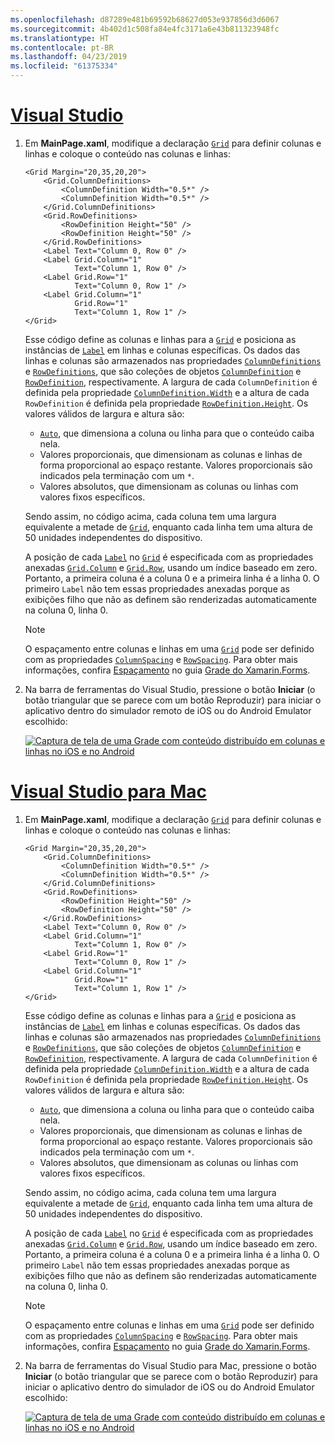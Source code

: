 ```yaml
---
ms.openlocfilehash: d87289e481b69592b68627d053e937856d3d6067
ms.sourcegitcommit: 4b402d1c508fa84e4fc3171a6e43b811323948fc
ms.translationtype: HT
ms.contentlocale: pt-BR
ms.lasthandoff: 04/23/2019
ms.locfileid: "61375334"
---
```

# <a name="visual-studiotabvswin"></a>[Visual Studio](#tab/vswin)

1. Em **MainPage.xaml**, modifique a declaração [`Grid`](xref:Xamarin.Forms.Grid) para definir colunas e linhas e coloque o conteúdo nas colunas e linhas:

    ```xaml
    <Grid Margin="20,35,20,20">
        <Grid.ColumnDefinitions>
            <ColumnDefinition Width="0.5*" />
            <ColumnDefinition Width="0.5*" />
        </Grid.ColumnDefinitions>
        <Grid.RowDefinitions>
            <RowDefinition Height="50" />
            <RowDefinition Height="50" />
        </Grid.RowDefinitions>
        <Label Text="Column 0, Row 0" />
        <Label Grid.Column="1"
               Text="Column 1, Row 0" />
        <Label Grid.Row="1"
               Text="Column 0, Row 1" />
        <Label Grid.Column="1"
               Grid.Row="1"
               Text="Column 1, Row 1" />
    </Grid>
    ```

    Esse código define as colunas e linhas para a [`Grid`](xref:Xamarin.Forms.Grid) e posiciona as instâncias de [`Label`](xref:Xamarin.Forms.Label) em linhas e colunas específicas. Os dados das linhas e colunas são armazenados nas propriedades [`ColumnDefinitions`](xref:Xamarin.Forms.Grid.ColumnDefinitions) e [`RowDefinitions`](xref:Xamarin.Forms.Grid.RowDefinitions), que são coleções de objetos [`ColumnDefinition`](xref:Xamarin.Forms.ColumnDefinition) e [`RowDefinition`](xref:Xamarin.Forms.RowDefinition), respectivamente. A largura de cada `ColumnDefinition` é definida pela propriedade [`ColumnDefinition.Width`](xref:Xamarin.Forms.ColumnDefinition.Width) e a altura de cada `RowDefinition` é definida pela propriedade [`RowDefinition.Height`](xref:Xamarin.Forms.RowDefinition.Height). Os valores válidos de largura e altura são:

    - [`Auto`](xref:Xamarin.Forms.GridUnitType.Auto), que dimensiona a coluna ou linha para que o conteúdo caiba nela.
    - Valores proporcionais, que dimensionam as colunas e linhas de forma proporcional ao espaço restante. Valores proporcionais são indicados pela terminação com um `*`.
    - Valores absolutos, que dimensionam as colunas ou linhas com valores fixos específicos.

    Sendo assim, no código acima, cada coluna tem uma largura equivalente a metade de [`Grid`](xref:Xamarin.Forms.Grid), enquanto cada linha tem uma altura de 50 unidades independentes do dispositivo.

    A posição de cada [`Label`](xref:Xamarin.Forms.Label) no [`Grid`](xref:Xamarin.Forms.Grid) é especificada com as propriedades anexadas [`Grid.Column`](xref:Xamarin.Forms.Grid.ColumnProperty) e [`Grid.Row`](xref:Xamarin.Forms.Grid.RowProperty), usando um índice baseado em zero. Portanto, a primeira coluna é a coluna 0 e a primeira linha é a linha 0. O primeiro `Label` não tem essas propriedades anexadas porque as exibições filho que não as definem são renderizadas automaticamente na coluna 0, linha 0.

    > [!NOTE]
    > O espaçamento entre colunas e linhas em uma [`Grid`](xref:Xamarin.Forms.Grid) pode ser definido com as propriedades [`ColumnSpacing`](xref:Xamarin.Forms.Grid.ColumnSpacing) e [`RowSpacing`](xref:Xamarin.Forms.Grid.RowSpacing). Para obter mais informações, confira [Espaçamento](~/xamarin-forms/user-interface/layouts/grid.md#spacing) no guia [Grade do Xamarin.Forms](~/xamarin-forms/user-interface/layouts/grid.md).

1. Na barra de ferramentas do Visual Studio, pressione o botão **Iniciar** (o botão triangular que se parece com um botão Reproduzir) para iniciar o aplicativo dentro do simulador remoto de iOS ou do Android Emulator escolhido:

    [![Captura de tela de uma Grade com conteúdo distribuído em colunas e linhas no iOS e no Android](../images/columns-rows.png "Grade com conteúdo em colunas e linhas")](../images/columns-rows-large.png#lightbox "Grade com conteúdo em colunas e linhas")

# <a name="visual-studio-for-mactabvsmac"></a>[Visual Studio para Mac](#tab/vsmac)

1. Em **MainPage.xaml**, modifique a declaração [`Grid`](xref:Xamarin.Forms.Grid) para definir colunas e linhas e coloque o conteúdo nas colunas e linhas:

    ```xaml
    <Grid Margin="20,35,20,20">
        <Grid.ColumnDefinitions>
            <ColumnDefinition Width="0.5*" />
            <ColumnDefinition Width="0.5*" />
        </Grid.ColumnDefinitions>
        <Grid.RowDefinitions>
            <RowDefinition Height="50" />
            <RowDefinition Height="50" />
        </Grid.RowDefinitions>
        <Label Text="Column 0, Row 0" />
        <Label Grid.Column="1"
               Text="Column 1, Row 0" />
        <Label Grid.Row="1"
               Text="Column 0, Row 1" />
        <Label Grid.Column="1"
               Grid.Row="1"
               Text="Column 1, Row 1" />
    </Grid>
    ```

    Esse código define as colunas e linhas para a [`Grid`](xref:Xamarin.Forms.Grid) e posiciona as instâncias de [`Label`](xref:Xamarin.Forms.Label) em linhas e colunas específicas. Os dados das linhas e colunas são armazenados nas propriedades [`ColumnDefinitions`](xref:Xamarin.Forms.Grid.ColumnDefinitions) e [`RowDefinitions`](xref:Xamarin.Forms.Grid.RowDefinitions), que são coleções de objetos [`ColumnDefinition`](xref:Xamarin.Forms.ColumnDefinition) e [`RowDefinition`](xref:Xamarin.Forms.RowDefinition), respectivamente. A largura de cada `ColumnDefinition` é definida pela propriedade [`ColumnDefinition.Width`](xref:Xamarin.Forms.ColumnDefinition.Width) e a altura de cada `RowDefinition` é definida pela propriedade [`RowDefinition.Height`](xref:Xamarin.Forms.RowDefinition.Height). Os valores válidos de largura e altura são:

    - [`Auto`](xref:Xamarin.Forms.GridUnitType.Auto), que dimensiona a coluna ou linha para que o conteúdo caiba nela.
    - Valores proporcionais, que dimensionam as colunas e linhas de forma proporcional ao espaço restante. Valores proporcionais são indicados pela terminação com um `*`.
    - Valores absolutos, que dimensionam as colunas ou linhas com valores fixos específicos.

    Sendo assim, no código acima, cada coluna tem uma largura equivalente a metade de [`Grid`](xref:Xamarin.Forms.Grid), enquanto cada linha tem uma altura de 50 unidades independentes do dispositivo.

    A posição de cada [`Label`](xref:Xamarin.Forms.Label) no [`Grid`](xref:Xamarin.Forms.Grid) é especificada com as propriedades anexadas [`Grid.Column`](xref:Xamarin.Forms.Grid.ColumnProperty) e [`Grid.Row`](xref:Xamarin.Forms.Grid.RowProperty), usando um índice baseado em zero. Portanto, a primeira coluna é a coluna 0 e a primeira linha é a linha 0. O primeiro `Label` não tem essas propriedades anexadas porque as exibições filho que não as definem são renderizadas automaticamente na coluna 0, linha 0.

    > [!NOTE]
    > O espaçamento entre colunas e linhas em uma [`Grid`](xref:Xamarin.Forms.Grid) pode ser definido com as propriedades [`ColumnSpacing`](xref:Xamarin.Forms.Grid.ColumnSpacing) e [`RowSpacing`](xref:Xamarin.Forms.Grid.RowSpacing). Para obter mais informações, confira [Espaçamento](~/xamarin-forms/user-interface/layouts/grid.md#spacing) no guia [Grade do Xamarin.Forms](~/xamarin-forms/user-interface/layouts/grid.md).

1. Na barra de ferramentas do Visual Studio para Mac, pressione o botão **Iniciar** (o botão triangular que se parece com o botão Reproduzir) para iniciar o aplicativo dentro do simulador de iOS ou do Android Emulator escolhido:

    [![Captura de tela de uma Grade com conteúdo distribuído em colunas e linhas no iOS e no Android](../images/columns-rows.png "Grade com conteúdo em colunas e linhas")](../images/columns-rows-large.png#lightbox "Grade com conteúdo em colunas e linhas")
